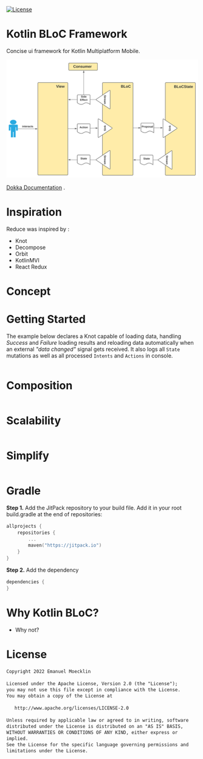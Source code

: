 [![License](https://img.shields.io/badge/License-Apache%202.0-blue.svg)](http://www.apache.org/licenses/LICENSE-2.0)

# Kotlin BLoC Framework

Concise ui framework for Kotlin Multiplatform Mobile.

<img alt="BLoC Architecture - Overview" src="./docs/BLoC Architecture - Overview.svg" width="625" />

[Dokka Documentation](https://rawcdn.githack.com/1gravity/Kotlin-Bloc/e6798e8e3a6751d126a9357231ad90830e47f6c3/docs/dokka/index.html)
.

# Inspiration

Reduce was inspired by :

* Knot
* Decompose
* Orbit
* KotlinMVI
* React Redux

# Concept

# Getting Started

The example below declares a Knot capable of loading data, handling *Success* and *Failure* loading
results and reloading data automatically when an external *"data changed"* signal gets received. It
also logs all `State` mutations as well as all processed `Intents` and `Actions` in console.

```kotlin
```

# Composition

```kotlin
```

# Scalability

```kotlin
```

# Simplify

```kotlin
```

# Gradle

**Step 1.** Add the JitPack repository to your build file. Add it in your root build.gradle at the
end of repositories:

```kotlin
allprojects {
    repositories {
        ...
        maven("https://jitpack.io")
    }
}
```

**Step 2.** Add the dependency

```kotlin
dependencies {
}
```

# Why Kotlin BLoC?

* Why not?

# License

```
Copyright 2022 Emanuel Moecklin

Licensed under the Apache License, Version 2.0 (the "License");
you may not use this file except in compliance with the License.
You may obtain a copy of the License at

   http://www.apache.org/licenses/LICENSE-2.0

Unless required by applicable law or agreed to in writing, software
distributed under the License is distributed on an "AS IS" BASIS,
WITHOUT WARRANTIES OR CONDITIONS OF ANY KIND, either express or implied.
See the License for the specific language governing permissions and
limitations under the License.
```
